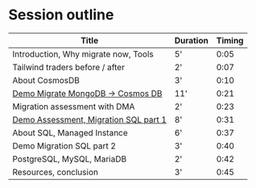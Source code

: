 # Session outline

|Title|Duration|Timing|
|-----|--------|------|
|Introduction, Why migrate now, Tools|5'|0:05|
|Tailwind traders before / after|2'|0:07|
|About CosmosDB|3'|0:10|
|[Demo Migrate MongoDB -> Cosmos DB](./06-demos.md#demo1)|11'|0:21|
|Migration assessment with DMA|2'|0:23|
|[Demo Assessment, Migration SQL part 1](./06-demos.md#demo2)|8'|0:31|
|About SQL, Managed Instance|6'|0:37|
|Demo Migration SQL part 2|3'|0:40|
|PostgreSQL, MySQL, MariaDB|2'|0:42|
|Resources, conclusion|3'|0:45|